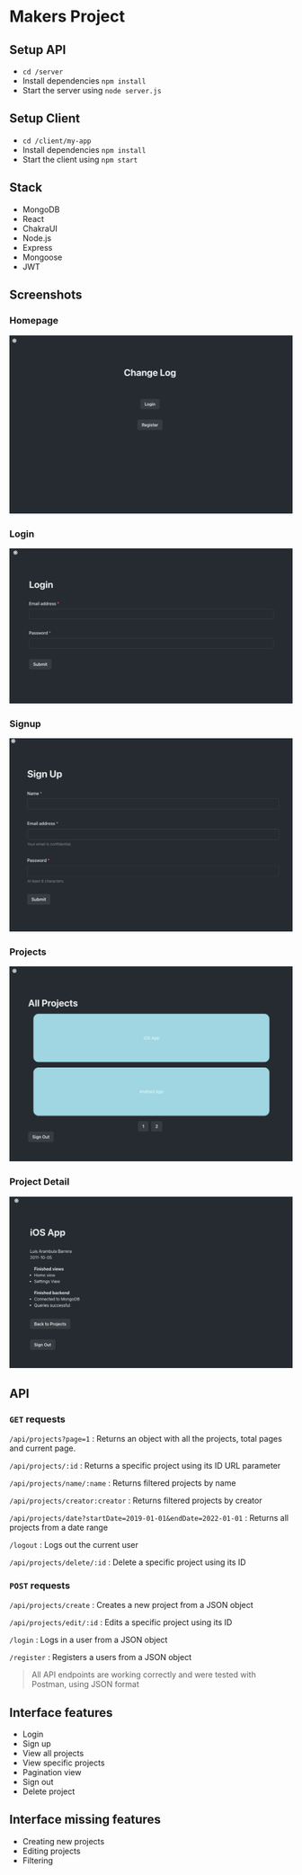 # Makers Project

## Setup API

- `cd /server`
- Install dependencies `npm install`
- Start the server using `node server.js`

## Setup Client

- `cd /client/my-app`
- Install dependencies `npm install`
- Start the client using `npm start`

## Stack

- MongoDB
- React
- ChakraUI
- Node.js
- Express
- Mongoose
- JWT

## Screenshots

### Homepage

![home](./screens/home.png)

### Login

![home](./screens/login.png)

### Signup

![home](./screens/signup.png)

### Projects

![home](./screens/projects.png)

### Project Detail

![home](./screens/project.png)

## API

### `GET` requests

`/api/projects?page=1` : Returns an object with all the projects, total pages and current page.

`/api/projects/:id` : Returns a specific project using its ID URL parameter

`/api/projects/name/:name` : Returns filtered projects by name

`/api/projects/creator:creator` : Returns filtered projects by creator

`/api/projects/date?startDate=2019-01-01&endDate=2022-01-01` : Returns all projects from a date range

`/logout` : Logs out the current user

`/api/projects/delete/:id` : Delete a specific project using its ID

### `POST` requests

`/api/projects/create` : Creates a new project from a JSON object

`/api/projects/edit/:id` : Edits a specific project using its ID

`/login` : Logs in a user from a JSON object

`/register` : Registers a users from a JSON object

> All API endpoints are working correctly and were tested with Postman, using JSON format

## Interface features

- Login
- Sign up
- View all projects
- View specific projects
- Pagination view
- Sign out
- Delete project

## Interface missing features

- Creating new projects
- Editing projects
- Filtering
